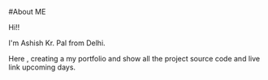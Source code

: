 #About ME

Hi!!

I'm Ashish Kr. Pal from Delhi.



Here , creating a my portfolio  and show all the project source code and live link upcoming days.

